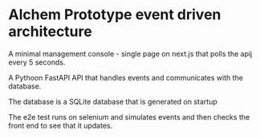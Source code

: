 # Alchem Prototype event driven architecture
A minimal management console - single page on next.js that polls the apij every 5 seconds.

A Pythoon FastAPI API that handles events and communicates with the database.

The database is a SQLite database that is generated on startup

The e2e test runs on selenium and simulates events and then checks the front end to see that it updates.